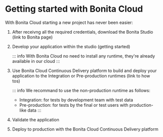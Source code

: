 # Getting started with Bonita Cloud

With Bonita Cloud starting a new project has never been easier:

1. After receivng all the required credentials, download the Bonita Studio (link to Bonita page)

2. Develop your application within the studio (getting started)

   ::: info 
   With Bonita Cloud no need to install any runtime, they're already available in our cloud 
   :::

3. Use Bonita Cloud Continuous Delivery platform to build and deploy your application to the Integration or Pre-production runtimes (link to how tos)

   ::: info 
   We recommand to use the non-production runtime as follows:
   * Integration: for tests by development team with test data 
   * Pre-production: for tests by the final or test users with production-like data
   :::

4. Validate the application

5. Deploy to production with the Bonita Cloud Continuous Delivery platform